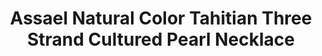 ---
title: Assael Natural Color Tahitian Three Strand Cultured Pearl Necklace
description: |
  This Triple Strand Necklace feels incredible on. Three Tahitian strands sit beautifully together, giving a dramatic and show stopping presence.
specs: |
  Set of three necklaces with Tahitian Natural Color Cultured Pearls, 227 Pearls, 9.0 - 12.2mm, set with 18K White Gold and Diamond Clasp, .87 ctw.
images:
  - image_path: /uploads/assael-natural-color-tahitian-three-strand-cultured-pearl-necklace.jpg
_category:
order: 9
tags:
  - necklaces
---
